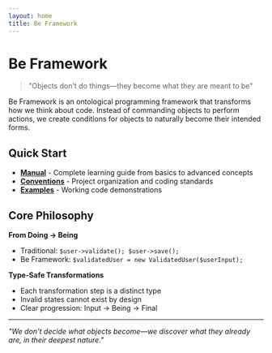 ```yaml
---
layout: home
title: Be Framework
---
```


# Be Framework

> "Objects don't do things—they become what they are meant to be"

Be Framework is an ontological programming framework that transforms how we think about code. Instead of commanding objects to perform actions, we create conditions for objects to naturally become their intended forms.

## Quick Start

- **[Manual](/manual/)** - Complete learning guide from basics to advanced concepts
- **[Conventions](/manual/convention/)** - Project organization and coding standards
- **[Examples](/example/)** - Working code demonstrations

## Core Philosophy

**From Doing → Being**
- Traditional: `$user->validate(); $user->save();`
- Be Framework: `$validatedUser = new ValidatedUser($userInput);`

**Type-Safe Transformations**
- Each transformation step is a distinct type
- Invalid states cannot exist by design
- Clear progression: Input → Being → Final

---

*"We don't decide what objects become—we discover what they already are, in their deepest nature."*